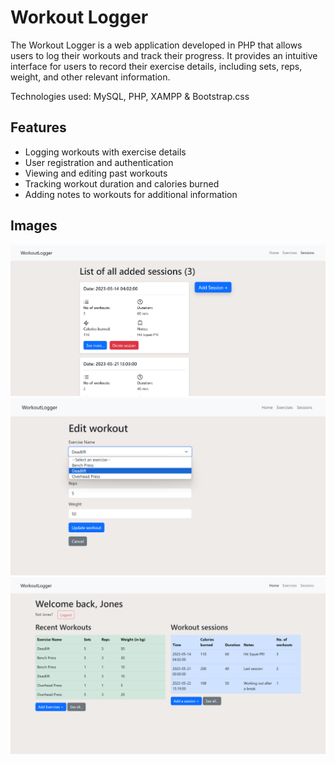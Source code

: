 # Workout Logger

The Workout Logger is a web application developed in PHP that allows users to log their workouts and track their progress. It provides an intuitive interface for users to record their exercise details, including sets, reps, weight, and other relevant information.

Technologies used: MySQL, PHP, XAMPP & Bootstrap.css

## Features

- Logging workouts with exercise details
- User registration and authentication
- Viewing and editing past workouts
- Tracking workout duration and calories burned
- Adding notes to workouts for additional information

## Images
![Image of all added sessions](screenshots/session.png)
![Image of creating a exercise](screenshots/exercise.png)
![Image of the app index page showing all workouts and sessions](screenshots/index.png)
